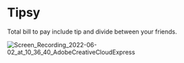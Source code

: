 # Tipsy

Total bill to pay include tip and divide between your friends.

![Screen_Recording_2022-06-02_at_10_36_40_AdobeCreativeCloudExpress](https://user-images.githubusercontent.com/75540250/171591476-1c10761a-30c4-4119-a118-3dc6e67fb14f.gif)
